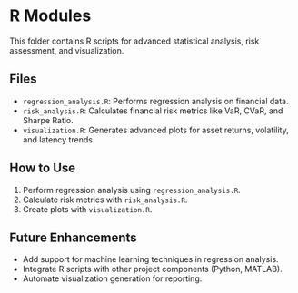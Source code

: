 # R Modules

This folder contains R scripts for advanced statistical analysis, risk assessment, and visualization.

## Files
- `regression_analysis.R`: Performs regression analysis on financial data.
- `risk_analysis.R`: Calculates financial risk metrics like VaR, CVaR, and Sharpe Ratio.
- `visualization.R`: Generates advanced plots for asset returns, volatility, and latency trends.

## How to Use
1. Perform regression analysis using `regression_analysis.R`.
2. Calculate risk metrics with `risk_analysis.R`.
3. Create plots with `visualization.R`.

## Future Enhancements
- Add support for machine learning techniques in regression analysis.
- Integrate R scripts with other project components (Python, MATLAB).
- Automate visualization generation for reporting.
